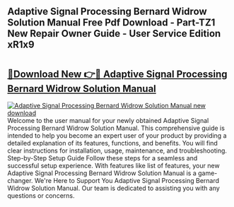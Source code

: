 ## Adaptive Signal Processing Bernard Widrow Solution Manual Free Pdf Download - Part-TZ1 New Repair Owner Guide - User Service Edition xR1x9

# <h2><a href="http://bc47077.oget.top/?id=Adaptive+Signal+Processing+Bernard+Widrow+Solution+Manual">🔗Download New 👉🔴 Adaptive Signal Processing Bernard Widrow Solution Manual</a></h2>

[![Adaptive Signal Processing Bernard Widrow Solution Manual new download](https://i.imgur.com/5g1atiW.png)](http://bc47077.oget.top/?id=Adaptive+Signal+Processing+Bernard+Widrow+Solution+Manual)
Welcome to the user manual for your newly obtained Adaptive Signal Processing Bernard Widrow Solution Manual. This comprehensive guide is intended to help you become an expert user of your product by providing a detailed explanation of its features, functions, and benefits. You will find clear instructions for installation, usage, maintenance, and troubleshooting. Step-by-Step Setup Guide Follow these steps for a seamless and successful setup experience. With features like list of features, your new Adaptive Signal Processing Bernard Widrow Solution Manual is a game-changer. We're Here to Support You Adaptive Signal Processing Bernard Widrow Solution Manual. Our team is dedicated to assisting you with any questions or concerns.
